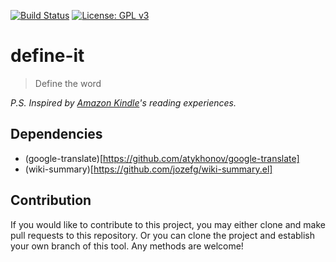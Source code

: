 [![Build Status](https://travis-ci.com/jcs090218/define-it.svg?branch=master)](https://travis-ci.com/jcs090218/define-it)
[![License: GPL v3](https://img.shields.io/badge/License-GPL%20v3-blue.svg)](https://www.gnu.org/licenses/gpl-3.0)


# define-it
> Define the word



*P.S. Inspired by [Amazon Kindle](https://en.wikipedia.org/wiki/Amazon_Kindle)'s reading experiences.*


## Dependencies

* (google-translate)[https://github.com/atykhonov/google-translate]
* (wiki-summary)[https://github.com/jozefg/wiki-summary.el]


## Contribution

If you would like to contribute to this project, you may either
clone and make pull requests to this repository. Or you can
clone the project and establish your own branch of this tool.
Any methods are welcome!
